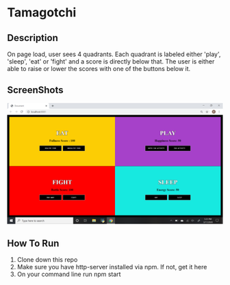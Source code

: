 # Tamagotchi

## Description
On page load, user sees 4 quadrants.  Each quadrant is labeled either 'play', 'sleep', 'eat' or 'fight' and a score is directly below that. The user is either able to raise or lower the scores with  one of the buttons below it. 

## ScreenShots

![img](https://raw.githubusercontent.com/bethh56/tamagotchi/master/screenshots/Screenshot%20(27).png)


## How To Run
1. Clone down this repo
1. Make sure you have http-server installed via npm. If not, get it here
1. On your command line run npm start

